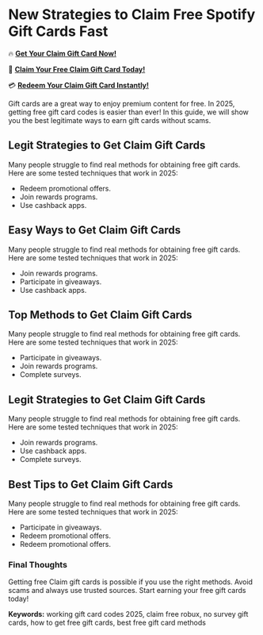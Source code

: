 # New Strategies to Claim Free Spotify Gift Cards Fast

🔥 **[Get Your Claim Gift Card Now!](https://www.apkhub.site/)**  

🎁 **[Claim Your Free Claim Gift Card Today!](https://www.apkhub.site/)**  

💳 **[Redeem Your Claim Gift Card Instantly!](https://www.apkhub.site/)**  

Gift cards are a great way to enjoy premium content for free. In 2025, getting free gift card codes is easier than ever! In this guide, we will show you the best legitimate ways to earn gift cards without scams.

## Legit Strategies to Get Claim Gift Cards

Many people struggle to find real methods for obtaining free gift cards. Here are some tested techniques that work in 2025:

- Redeem promotional offers.
- Join rewards programs.
- Use cashback apps.

## Easy Ways to Get Claim Gift Cards

Many people struggle to find real methods for obtaining free gift cards. Here are some tested techniques that work in 2025:

- Join rewards programs.
- Participate in giveaways.
- Use cashback apps.

## Top Methods to Get Claim Gift Cards

Many people struggle to find real methods for obtaining free gift cards. Here are some tested techniques that work in 2025:

- Participate in giveaways.
- Join rewards programs.
- Complete surveys.

## Legit Strategies to Get Claim Gift Cards

Many people struggle to find real methods for obtaining free gift cards. Here are some tested techniques that work in 2025:

- Join rewards programs.
- Use cashback apps.
- Complete surveys.

## Best Tips to Get Claim Gift Cards

Many people struggle to find real methods for obtaining free gift cards. Here are some tested techniques that work in 2025:

- Participate in giveaways.
- Redeem promotional offers.
- Redeem promotional offers.

### Final Thoughts

Getting free Claim gift cards is possible if you use the right methods. Avoid scams and always use trusted sources. Start earning your free gift cards today!

**Keywords:** working gift card codes 2025, claim free robux, no survey gift cards, how to get free gift cards, best free gift card methods
